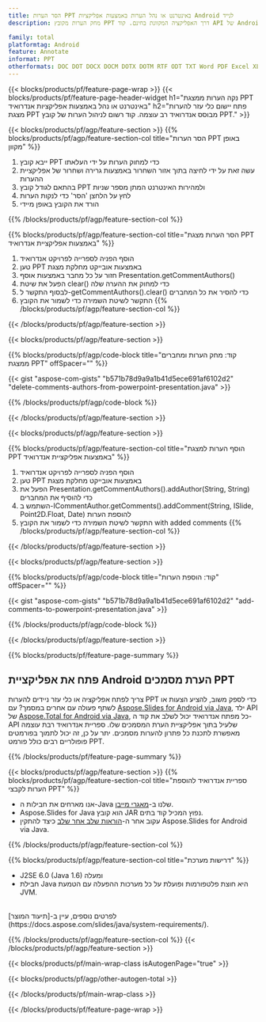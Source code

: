 ```yaml
---
title: הסר הערות PPT באינטרנט או נהל הערות באמצעות אפליקציות Android לנייד
description: מחק הערות מקובץ PPT דרך האפליקציה המקוונת בחינם. קוד API של Android לניהול הערות של קבצי PPT.

family: total
platformtag: Android
feature: Annotate
informat: PPT
otherformats: DOC DOT DOCX DOCM DOTX DOTM RTF ODT TXT Word PDF Excel XLS XLSX XLSB XLSM XLT XLTX XLTM CSV TSV ODS Powerpoint PPT PPS PPTX POTX PPSX PPTM PPSM POTM ODP
---
```

{{< blocks/products/pf/feature-page-wrap >}}
{{< blocks/products/pf/feature-page-header-widget h1="נקה הערות ממצגת PPT באינטרנט או נהל באמצעות אפליקציות אנדרואיד" h2="פתח יישום כלי עזר להערות מצגת PPT מבוסס אנדרואיד רב עוצמה. קוד רשום לניהול הערות של קובץ PPT." >}}

{{< blocks/products/pf/agp/feature-section >}}
{{% blocks/products/pf/agp/feature-section-col title="הסר הערות PPT באופן מקוון" %}}

1. ייבא קובץ PPT כדי למחוק הערות על ידי העלאתו
1. עשה זאת על ידי לחיצה בתוך אזור השחרור באמצעות גרירה ושחרור של אפליקציית ההערות
1. בהתאם לגודל קובץ PPT ולמהירות האינטרנט המתן מספר שניות
1. לחץ על הלחצן 'הסר' כדי לנקות הערות
1. הורד את הקובץ באופן מיידי

{{% /blocks/products/pf/agp/feature-section-col %}}

{{% blocks/products/pf/agp/feature-section-col title="הסר הערות מצגת PPT באמצעות אפליקציית אנדרואיד" %}}

1. הוסף הפניה לספרייה לפרויקט אנדרואיד 
1. טען PPT באמצעות אובייקט מחלקת מצגת
1. חזור על כל מחבר באמצעות אוסף Presentation.getCommentAuthors() 
1. הפעל את שיטת clear() כדי למחוק את ההערה שלה
1. לבסוף התקשר ל-getCommentAuthors().clear() כדי להסיר את כל המחברים
1. התקשר לשיטת השמירה כדי לשמור את הקובץ
{{% /blocks/products/pf/agp/feature-section-col %}}

{{< /blocks/products/pf/agp/feature-section >}}

{{< blocks/products/pf/agp/feature-section >}}

{{% blocks/products/pf/agp/code-block title="קוד: מחק הערות ומחברים ממצגת PPT" offSpacer="" %}}

{{< gist "aspose-com-gists" "b571b78d9a9a1b41d5ece691af6102d2" "delete-comments-authors-from-powerpoint-presentation.java" >}}

{{% /blocks/products/pf/agp/code-block %}}

{{< /blocks/products/pf/agp/feature-section >}}


{{< blocks/products/pf/agp/feature-section >}}

{{% blocks/products/pf/agp/feature-section-col title="הוסף הערות למצגת PPT באמצעות אפליקציית אנדרואיד" %}}

1. הוסף הפניה לספרייה לפרויקט אנדרואיד 
1. טען PPT באמצעות אובייקט מחלקת מצגת
1. הפעל את Presentation.getCommentAuthors().addAuthor(String, String) כדי להוסיף את המחברים
1. השתמש ב-ICommentAuthor.getComments().addComment(String, ISlide, Point2D.Float, Date) להוספת הערות 
1. התקשר לשיטת השמירה כדי לשמור את הקובץ with added comments
{{% /blocks/products/pf/agp/feature-section-col %}}

{{< /blocks/products/pf/agp/feature-section >}}

{{< blocks/products/pf/agp/feature-section >}}

{{% blocks/products/pf/agp/code-block title="קוד: הוספת הערות" offSpacer="" %}}

{{< gist "aspose-com-gists" "b571b78d9a9a1b41d5ece691af6102d2" "add-comments-to-powerpoint-presentation.java" >}}

{{% /blocks/products/pf/agp/code-block %}}

{{< /blocks/products/pf/agp/feature-section >}}


{{% blocks/products/pf/feature-page-summary %}}


<h2>פתח את אפליקציית Android הערת מסמכים PPT</h2>

צריך לפתח אפליקציה או כלי עזר ניידים להערות PPT כדי לספק משוב, להציע הצעות או לשתף פעולה עם אחרים במסמך? עם [Aspose.Slides for Android via Java](https://products.aspose.com/slides/iw/android-java/), ילד API של [Aspose.Total for Android via Java](https://products.aspose.com/total/iw/android-java/), כל מפתח אנדרואיד יכול לשלב את קוד ה-API שלעיל בתוך אפליקציית הערת המסמכים שלו. ספריית אנדרואיד רבת עוצמה מאפשרת לתכנת כל פתרון להערות מסמכים. יתר על כן, זה יכול לתמוך בפורמטים פופולריים רבים כולל פורמט PPT.<br />

{{% /blocks/products/pf/feature-page-summary %}}

{{< blocks/products/pf/agp/feature-section >}}
{{% blocks/products/pf/agp/feature-section-col title="ספריית אנדרואיד להוספת הערות לקבצי PPT" %}}

- אנו מארחים את חבילות ה-Java שלנו ב-[מאגרי מייבן](https://releases.aspose.com/java/repo/com/aspose/aspose-slides/). 
- Aspose.Slides for Java הוא קובץ JAR נפוץ המכיל קוד בתים. 
- עקוב אחר ה-[הוראות שלב אחר שלב](https://docs.aspose.com/slides/java/installation/#install-aspose-slides-for-java-from-maven-repository) כיצד להתקין Aspose.Slides for Android via Java.

{{% /blocks/products/pf/agp/feature-section-col %}}

{{% blocks/products/pf/agp/feature-section-col title="דרישות מערכת" %}}

- J2SE 6.0 (Java 1.6) ומעלה
- חבילת Java היא חוצת פלטפורמות ופועלת על כל מערכות ההפעלה עם הטמעת JVM.

<br />
לפרטים נוספים, עיין ב-[תיעוד המוצר](https://docs.aspose.com/slides/java/system-requirements/).

{{% /blocks/products/pf/agp/feature-section-col %}}
{{< /blocks/products/pf/agp/feature-section >}}

{{< blocks/products/pf/main-wrap-class isAutogenPage="true" >}}

{{< blocks/products/pf/agp/other-autogen-total >}}

{{< /blocks/products/pf/main-wrap-class >}}

{{< /blocks/products/pf/feature-page-wrap >}}